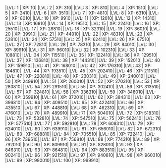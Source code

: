 |LVL:   1 | XP:     10|
|LVL:   2 | XP:    310|
|LVL:   3 | XP:    810|
|LVL:   4 | XP:   1510|
|LVL:   5 | XP:   2410|
|LVL:   6 | XP:   3510|
|LVL:   7 | XP:   4810|
|LVL:   8 | XP:   6310|
|LVL:   9 | XP:   8010|
|LVL:  10 | XP:   9910|
|LVL:  11 | XP:  12010|
|LVL:  12 | XP:  14310|
|LVL:  13 | XP:  16810|
|LVL:  14 | XP:  19510|
|LVL:  15 | XP:  22410|
|LVL:  16 | XP:  25510|
|LVL:  17 | XP:  28810|
|LVL:  18 | XP:  32310|
|LVL:  19 | XP:  36010|
|LVL:  20 | XP:  39910|
|LVL:  21 | XP:  44010|
|LVL:  22 | XP:  48310|
|LVL:  23 | XP:  52810|
|LVL:  24 | XP:  57510|
|LVL:  25 | XP:  62410|
|LVL:  26 | XP:  67510|
|LVL:  27 | XP:  72810|
|LVL:  28 | XP:  78310|
|LVL:  29 | XP:  84010|
|LVL:  30 | XP:  89910|
|LVL:  31 | XP:  96010|
|LVL:  32 | XP: 102310|
|LVL:  33 | XP: 108810|
|LVL:  34 | XP: 115510|
|LVL:  35 | XP: 122410|
|LVL:  36 | XP: 129510|
|LVL:  37 | XP: 136810|
|LVL:  38 | XP: 144310|
|LVL:  39 | XP: 152010|
|LVL:  40 | XP: 159910|
|LVL:  41 | XP: 168010|
|LVL:  42 | XP: 176310|
|LVL:  43 | XP: 184810|
|LVL:  44 | XP: 193510|
|LVL:  45 | XP: 202410|
|LVL:  46 | XP: 211510|
|LVL:  47 | XP: 220810|
|LVL:  48 | XP: 230310|
|LVL:  49 | XP: 240010|
|LVL:  50 | XP: 249910|
|LVL:  51 | XP: 260010|
|LVL:  52 | XP: 270310|
|LVL:  53 | XP: 280810|
|LVL:  54 | XP: 291510|
|LVL:  55 | XP: 302410|
|LVL:  56 | XP: 313510|
|LVL:  57 | XP: 324810|
|LVL:  58 | XP: 336310|
|LVL:  59 | XP: 348010|
|LVL:  60 | XP: 359910|
|LVL:  61 | XP: 372010|
|LVL:  62 | XP: 384310|
|LVL:  63 | XP: 396810|
|LVL:  64 | XP: 409510|
|LVL:  65 | XP: 422410|
|LVL:  66 | XP: 435510|
|LVL:  67 | XP: 448810|
|LVL:  68 | XP: 462310|
|LVL:  69 | XP: 476010|
|LVL:  70 | XP: 489910|
|LVL:  71 | XP: 504010|
|LVL:  72 | XP: 518310|
|LVL:  73 | XP: 532810|
|LVL:  74 | XP: 547510|
|LVL:  75 | XP: 562410|
|LVL:  76 | XP: 577510|
|LVL:  77 | XP: 592810|
|LVL:  78 | XP: 608310|
|LVL:  79 | XP: 624010|
|LVL:  80 | XP: 639910|
|LVL:  81 | XP: 656010|
|LVL:  82 | XP: 672310|
|LVL:  83 | XP: 688810|
|LVL:  84 | XP: 705510|
|LVL:  85 | XP: 722410|
|LVL:  86 | XP: 739510|
|LVL:  87 | XP: 756810|
|LVL:  88 | XP: 774310|
|LVL:  89 | XP: 792010|
|LVL:  90 | XP: 809910|
|LVL:  91 | XP: 828010|
|LVL:  92 | XP: 846310|
|LVL:  93 | XP: 864810|
|LVL:  94 | XP: 883510|
|LVL:  95 | XP: 902410|
|LVL:  96 | XP: 921510|
|LVL:  97 | XP: 940810|
|LVL:  98 | XP: 960310|
|LVL:  99 | XP: 980010|
|LVL: 100 | XP: 999910|